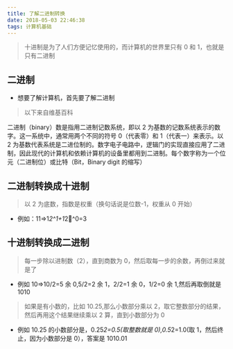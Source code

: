 ```yaml
---
title: 了解二进制转换
date: 2018-05-03 22:46:38
tags: 计算机基础
---
```


> 十进制是为了人们方便记忆使用的，而计算机的世界里只有 0 和 1，也就是只有二进制

## 二进制

* 想要了解计算机，首先要了解二进制

> 以下来自维基百科

二进制（binary）数是指用二进制记数系统，即以 2 为基数的记数系统表示的数字。这一系统中，通常用两个不同的符号 0（代表零）和 1（代表一）来表示。以 2 为基数代表系统是二进位制的。数字电子电路中，逻辑门的实现直接应用了二进制，因此现代的计算机和依赖计算机的设备里都用到二进制。每个数字称为一个位元（二进制位）或比特（Bit，Binary digit 的缩写）

## 二进制转换成十进制

> 以 2 为底数，指数是权重（换句话说是位数-1，权重从 0 开始）

* 例如：11=>1*2^1+1*2^0=3

## 十进制转换成二进制

> 每一步除以进制数（2），直到商数为 0，然后取每一步的余数，再倒过来就是了

* 例如 10=>10/2=5 余 0,5/2=2 余 1，2/2=1 余 0，1/2=0 余 1,然后再取倒就是 1010

> 如果是有小数的，比如 10.25,那么小数部分乘以 2，取它整数部分的结果，然后再用这个结果继续乘以 2 算，直到小数部分为 0

* 例如 10.25 的小数部分是，0.25*2=0.5(取整数就是 0),0.5*2=1.0(取 1，然后终止，因为小数部分是 0），答案是 1010.01
